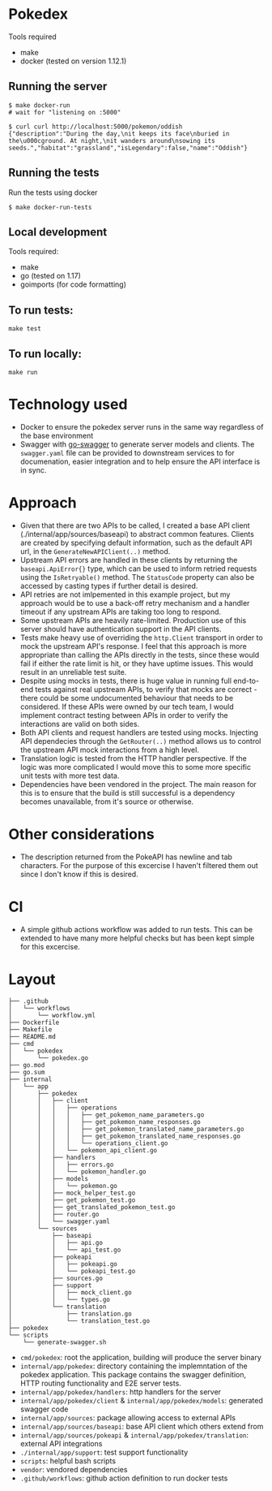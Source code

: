# Pokedex

Tools required
- make
- docker (tested on version 1.12.1)

## Running the server

```
$ make docker-run
# wait for "listening on :5000"

$ curl curl http://localhost:5000/pokemon/oddish
{"description":"During the day,\nit keeps its face\nburied in the\u000cground. At night,\nit wanders around\nsowing its seeds.","habitat":"grassland","isLegendary":false,"name":"Oddish"}
```

## Running the tests

Run the tests using docker

```
$ make docker-run-tests
```

## Local development

Tools required:
- make
- go (tested on 1.17)
- goimports (for code formatting)

## To run tests:

`make test`

## To run locally:

`make run`

# Technology used

- Docker to ensure the pokedex server runs in the same way regardless of the base environment
- Swagger with [go-swagger](https://goswagger.io/) to generate server models and clients. The `swagger.yaml` file can be provided to downstream services to for documenation, easier integration and to help ensure the API interface is in sync.

# Approach

- Given that there are two APIs to be called, I created a base API client (./internal/app/sources/baseapi) to abstract common features. Clients are created by specifying default information, such as the default API url, in the `GenerateNewAPIClient(..)` method. 
- Upstream API errors are handled in these clients by returning the `baseapi.ApiError{}` type, which can be used to inform retried requests using the `IsRetryable()` method. The `StatusCode` property can also be accessed by casting types if further detail is desired. 
- API retries are not imlpemented in this example project, but my approach would be to use a back-off retry mechanism and a handler timeout if any upstream APIs are taking too long to respond.
- Some upstream APIs are heavily rate-limited. Production use of this server should have authentication support in the API clients. 
- Tests make heavy use of overriding the `http.Client` transport in order to mock the upstream API's response. I feel that this approach is more appropriate than calling the APIs directly in the tests, since these would fail if either the rate limit is hit, or they have uptime issues. This would result in an unreliable test suite.
- Despite using mocks in tests, there is huge value in running full end-to-end tests against  real upstream APIs, to verify that mocks are correct - there could be some undocumented behaviour that needs to be considered. If these APIs were owned by our tech team, I would implement contract testing between APIs in order to verify the interactions are valid on both sides. 
- Both API clients and request handlers are tested using mocks. Injecting API dependecies through the `GetRouter(..)` method allows us to control the upstream API mock interactions from a high level. 
- Translation logic is tested from the HTTP handler perspective. If the logic was more complicated I would move this to some more specific unit tests with more test data.
- Dependencies have been vendored in the project. The main reason for this is to ensure that the build is still successful is a dependency becomes unavailable, from it's source or otherwise.

# Other considerations

- The description returned from the PokeAPI has newline and tab characters. For the purpose of this excercise I haven't filtered them out since I don't know if this is desired.

# CI

- A simple github actions workflow was added to run tests. This can be extended to have many more helpful checks but has been kept simple for this excercise.


# Layout


```
├── .github
│   └── workflows
│       └── workflow.yml
├── Dockerfile
├── Makefile
├── README.md
├── cmd
│   └── pokedex
│       └── pokedex.go
├── go.mod
├── go.sum
├── internal
│   └── app
│       ├── pokedex
│       │   ├── client
│       │   │   ├── operations
│       │   │   │   ├── get_pokemon_name_parameters.go
│       │   │   │   ├── get_pokemon_name_responses.go
│       │   │   │   ├── get_pokemon_translated_name_parameters.go
│       │   │   │   ├── get_pokemon_translated_name_responses.go
│       │   │   │   └── operations_client.go
│       │   │   └── pokemon_api_client.go
│       │   ├── handlers
│       │   │   ├── errors.go
│       │   │   └── pokemon_handler.go
│       │   ├── models
│       │   │   └── pokemon.go
│       │   ├── mock_helper_test.go
│       │   ├── get_pokemon_test.go
│       │   ├── get_translated_pokemon_test.go
│       │   ├── router.go
│       │   └── swagger.yaml
│       └── sources
│           ├── baseapi
│           │   ├── api.go
│           │   └── api_test.go
│           ├── pokeapi
│           │   ├── pokeapi.go
│           │   └── pokeapi_test.go
│           ├── sources.go
│           ├── support
│           │   ├── mock_client.go
│           │   └── types.go
│           └── translation
│               ├── translation.go
│               └── translation_test.go
├── pokedex
└── scripts
    └── generate-swagger.sh
```

- `cmd/pokedex`: root the application, building will produce the server binary
- `internal/app/pokedex`: directory containing the implemntation of the pokedex application. This package contains the swagger definition, HTTP routing functionality and E2E server tests.
- `internal/app/pokedex/handlers`: http handlers for the server
- `internal/app/pokedex/client` & `internal/app/pokedex/models`: generated swagger code
- `internal/app/sources`: package allowing access to external APIs
- `internal/app/sources/baseapi`: base API client which others extend from
- `internal/app/sources/pokeapi` & `internal/app/pokedex/translation`: external API integrations
- `./internal/app/support`: test support functionality
- `scripts`: helpful bash scripts
- `vendor`: vendored dependencies
- `.github/workflows`: github action definition to run docker tests
